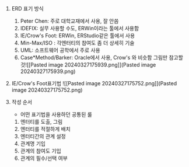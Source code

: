 1) ERD 표기 방식
	1) Peter Chen: 주로 대학교재에서 사용, 잘 안씀
	2) IDEFIX: 실무 사용할 수도, ERWin이라는 툴에서 사용함
	3) IE/Crow's Foot: ERWin, ERStudio같은 툴에서 사용
	4) Min-Max/ISO : 각엔터티의 참여도 좀 더 상세히 기술
	5) UML: 소프트웨어 공학에서 주로 사용
	6) Case*Method/Barker: Oracle에서 사용, Crow's 와 비슷함
	그림만 참고할 것![[Pasted image 20240327175939.png]](Pasted image 20240327175939.png)
	
1) IE/Crow's Foot표기법
	![[Pasted image 20240327175752.png]](Pasted image 20240327175752.png)
	
1) 작성 순서
	- 어떤 표기법을 사용하던 공통된 룰
	1. 엔터티를 도출, 그림
	2. 엔터티를 적절하게 배치
	3. 엔터티간의 관계 설정
	4. 관계명 기입
	5. 관계의 참여도 기입
	6. 관계의 필수/선택 여부
	
